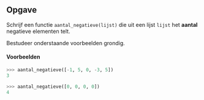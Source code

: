 
## Opgave
Schrijf een functie `aantal_negatieve(lijst)` die uit een lijst `lijst` het **aantal** negatieve elementen telt.

Bestudeer onderstaande voorbeelden grondig.

#### Voorbeelden

```python
>>> aantal_negatieve([-1, 5, 0, -3, 5])
3
```

```python
>>> aantal_negatieve([0, 0, 0, 0])
4
```